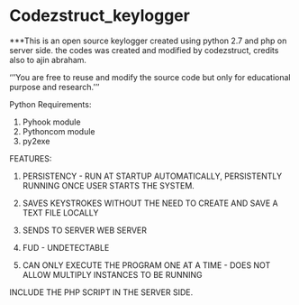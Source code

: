 # Codezstruct_keylogger

***This is an open source keylogger created using python 2.7 and php on server side. the codes was created and modified by codezstruct, credits also to ajin abraham. 


‘’’You are free to reuse and modify the source code but only for educational purpose and research.’’’






Python Requirements:

1. Pyhook module 
2. Pythoncom module
3. py2exe




FEATURES:

1. PERSISTENCY - RUN AT STARTUP AUTOMATICALLY, PERSISTENTLY RUNNING ONCE USER STARTS THE SYSTEM.

2. SAVES KEYSTROKES WITHOUT THE NEED TO CREATE AND SAVE A TEXT FILE LOCALLY

3. SENDS TO SERVER WEB SERVER  

4. FUD - UNDETECTABLE 

5. CAN ONLY EXECUTE THE PROGRAM ONE AT A TIME - DOES NOT ALLOW MULTIPLY INSTANCES TO BE RUNNING



INCLUDE THE PHP SCRIPT IN THE SERVER SIDE.

